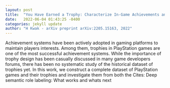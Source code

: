 ```yaml
---
layout: post
title:  "You Have Earned a Trophy: Characterize In-Game Achievements and Their Completions"
date:   2022-06-04 01:43:25 -0400
categories: jekyll update
author: "H Kwak - arXiv preprint arXiv:2205.15163, 2022"
---
```

Achievement systems have been actively adopted in gaming platforms to maintain players  interests. Among them, trophies in PlayStation games are one of the most successful achievement systems. While the importance of trophy design has been casually discussed in many game developers  forums, there has been no systematic study of the historical dataset of trophies yet. In this work, we construct a complete dataset of PlayStation games and their trophies and investigate them from both the  Cites: Deep semantic role labeling: What works and whats next